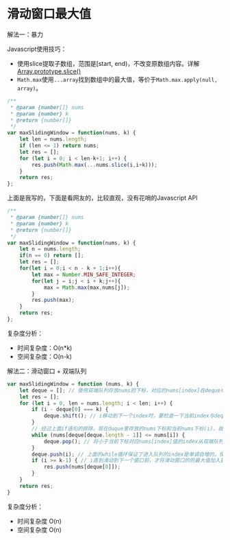 # 滑动窗口最大值

解法一：暴力

Javascript使用技巧：

- 使用slice提取子数组，范围是[start, end)，不改变原数组内容。详解[Array.prototype.slice()](https://developer.mozilla.org/en-US/docs/Web/JavaScript/Reference/Global_Objects/Array/slice)
- `Math.max`使用`...array`找到数组中的最大值，等价于`Math.max.apply(null, array)`。

```js
/**
 * @param {number[]} nums
 * @param {number} k
 * @return {number[]}
 */
var maxSlidingWindow = function(nums, k) {
    let len = nums.length;
    if (len <= 1) return nums;
    let res = [];
    for (let i = 0; i < len-k+1; i++) {
        res.push(Math.max(...nums.slice(i,i+k)));
    }
    return res;
};
```

上面是我写的，下面是看网友的，比较直观，没有花哨的Javascript API

```js
/**
 * @param {number[]} nums
 * @param {number} k
 * @return {number[]}
 */
var maxSlidingWindow = function(nums, k) {
    let n = nums.length;
    if(n == 0) return [];
    let res = [];
    for(let i = 0;i < n - k + 1;i++){
        let max = Number.MIN_SAFE_INTEGER;
        for(let j = i;j < i + k;j++){
            max = Math.max(max,nums[j]);
        }
        res.push(max);
    }
    return res;
};
```

复杂度分析：

- 时间复杂度：O(n*k)
- 空间复杂度：O(n-k)


解法二：滑动窗口 + 双端队列


```js
var maxSlidingWindow = function (nums, k) {
    let deque = []; // 使用双端队列存放nums的下标，对应的nums[index]在deque单调递减, index单调递增。
    let res = [];
    for (let i = 0, len = nums.length; i < len; i++) {
        if (i - deque[0] === k) {
            deque.shift(); // i移动到下一个index时，要检查一下当前index与deque中保留的滑动窗口中最左边的index之差是否等于k，如果相等就删除deque[0]。因为deque保留的是nums从左到右的下标，deque[0]代表了当前存在deque内的nums的最左侧下标。如果i-deque[0]===k，说明deque[0]已经不再当前滑动窗口的范围内了，需要从双端队列中排除，才能进行后面的操作。
        }
        // 经过上面if语句的排除，现在duque里存放的nums下标和当前nums下标(i)，就是当前滑动窗口的下标了。
        while (nums[deque[deque.length - 1]] <= nums[i]) {
            deque.pop(); // 将小于当前下标对应nums[index]值的index从双端队列中排除，为了维持双端队列的单调性，需要通过pop()从堆尾排出。
        }
        deque.push(i); // 上面的while循环保证了进入队列的index是单调自增的，保留在duque中的index对应的nums[index]是单调递减的。换句话说deque[0]定义的下标（如果deque不为空的话）在nums的滑动窗口中的最大值。
        if (i >= k-1) { // i直到滑动到下一个窗口前，才将滑动窗口的的最大值加入到res中，deque[0]对应nums的下标在当前滑动窗口中的最大值。
            res.push(nums[deque[0]]);
        }
    }
    return res;
}
```

复杂度分析：

- 时间复杂度 O(n)
- 空间复杂度 O(n)